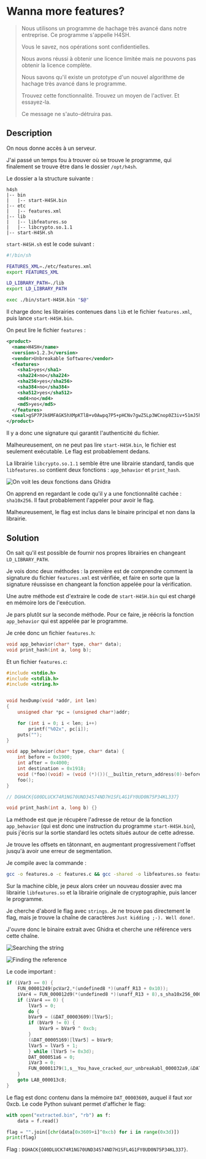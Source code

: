 # Wanna more features?

> Nous utilisons un programme de hachage très avancé dans notre entreprise. Ce programme s'appelle H4SH.
>
> Vous le savez, nos opérations sont confidentielles.
>
> Nous avons réussi à obtenir une licence limitée mais ne pouvons pas obtenir la licence complète.
>
> Nous savons qu'il existe un prototype d'un nouvel algorithme de hachage très avancé dans le programme.
>
> Trouvez cette fonctionnalité. Trouvez un moyen de l'activer. Et essayez-la.
>
> Ce message ne s'auto-détruira pas.

## Description

On nous donne accès à un serveur.

J'ai passé un temps fou à trouver où se trouve le programme, qui finalement se trouve être dans le dossier `/opt/h4sh`.

Le dossier a la structure suivante :

```
h4sh
|-- bin
|   |-- start-H4SH.bin
|-- etc
|   |-- features.xml
|-- lib
|   |-- libfeatures.so
|   |-- libcrypto.so.1.1
|-- start-H4SH.sh
```

`start-H4SH.sh` est le code suivant :
```bash
#!/bin/sh

FEATURES_XML=./etc/features.xml
export FEATURES_XML

LD_LIBRARY_PATH=./lib
export LD_LIBRARY_PATH

exec ./bin/start-H4SH.bin "$@"
```

Il charge donc les librairies contenues dans `lib` et le fichier `features.xml`, puis lance `start-H4SH.bin`.

On peut lire le fichier `features` :
```xml
<product>
  <name>H4SH</name>
  <version>1.2.3</version>
  <vendor>Unbreakable Software</vendor>
  <features>
    <sha1>yes</sha1>
    <sha224>no</sha224>
    <sha256>yes</sha256>
    <sha384>no</sha384>
    <sha512>yes</sha512>
    <md4>no</md4>
    <md5>yes</md5>
  </features>
  <seal>gSP7PJk6MFAGK5hXMpKTlB+v0Awpq7P5+pHCNv7gwZ5Lp3WCnop0Z3iv+51mJ5hNfH3DBb/ENrGSHPB5IDlmBmgVQabaxSrDZqLMa5v9/95K0Chr1iSbrSzMZryD1d5DPQvSFY+304ehGkWbrLSjzCIcvvgU7Y1031PoF5mH9yA0S/SNumX+R+WzslkZTV2wDvkRpG94UeXYtofcMi7I8AMDcd6e0LOGxzxWQ7/ZPmvJiA3Y+2R9jKUkSk2bislc9PM1ubmd05xKEd9HXd08n9An6KAgbReFSzG4eNJoMzOWlWrArgdAIp15x3iwqK5YjvCg+LqhDEtovui6LJciHQ==</seal>
</product>
```

Il y a donc une signature qui garantit l'authenticité du fichier.

Malheureusement, on ne peut pas lire `start-H4SH.bin`, le fichier est seulement exécutable.
Le flag est probablement dedans.

La librairie `libcrypto.so.1.1` semble être une librairie standard, tandis que `libfeatures.so` contient deux fonctions : `app_behavior` et `print_hash`.

![On voit les deux fonctions dans Ghidra](../images/wannamore_ghidra.png)

On apprend en regardant le code qu'il y a une fonctionnalité cachée : `sha10x256`.
Il faut probablement l'appeler pour avoir le flag.

Malheureusement, le flag est inclus dans le binaire principal et non dans la librairie.


## Solution

On sait qu'il est possible de fournir nos propres librairies en changeant `LD_LIBRARY_PATH`.

Je vois donc deux méthodes : la première est de comprendre comment la signature du fichier `features.xml` est vérifiée, et faire en sorte que la signature réussisse en changeant la fonction appelée pour la vérification.

Une autre méthode est d'extraire le code de `start-H4SH.bin` qui est chargé en mémoire lors de l'exécution.

Je pars plutôt sur la seconde méthode.
Pour ce faire, je réécris la fonction `app_behavior` qui est appelée par le programme.

Je crée donc un fichier `features.h`:
```c
void app_behavior(char* type, char* data);
void print_hash(int a, long b);
```

Et un fichier `features.c`:
```c
#include <stdio.h>
#include <stdlib.h>
#include <string.h>


void hexDump(void *addr, int len) 
{
    unsigned char *pc = (unsigned char*)addr;

    for (int i = 0; i < len; i++)
        printf("%02x", pc[i]);
    puts("");
}

void app_behavior(char* type, char* data) {
    int before = 0x1900;
    int after = 0x4000;
    int destination = 0x1918;
    void (*foo)(void) = (void (*)())(__builtin_return_address(0)-before+destination);
    foo();
}

// DGHACK{G00DLUCK74R1NG70UND34574ND7H1SFL4G1FY0UD0N75P34KL337}

void print_hash(int a, long b) {}
```

La méthode est que je récupère l'adresse de retour de la fonction `app_behavior` (qui est donc une instruction du programme `start-H4SH.bin`), puis j'écris sur la sortie standard les octets situés autour de cette adresse.

Je trouve les offsets en tâtonnant, en augmentant progressivement l'offset jusqu'à avoir une erreur de segmentation.

Je compile avec la commande :
```bash
gcc -o features.o -c features.c && gcc -shared -o libfeatures.so features.o -lm
```

Sur la machine cible, je peux alors créer un nouveau dossier avec ma librairie `libfeatures.so` et la librairie originale de cryptographie, puis lancer le programme.

Je cherche d'abord le flag avec `strings`.
Je ne trouve pas directement le flag, mais je trouve la chaîne de caractères `Just kidding ;-). Well done!`.

J'ouvre donc le binaire extrait avec Ghidra et cherche une référence vers cette chaîne.

![Searching the string](../images/wannamore_search.png)

![Finding the reference](../images/wannamore_ref.png)

Le code important :

```c
if (iVar3 == 0) {
    FUN_00001249(pcVar2,*(undefined8 *)(unaff_R13 + 0x10));
    iVar4 = FUN_000012d9(*(undefined8 *)(unaff_R13 + 8),s_sha10x256_00002ff8);
    if (iVar4 == 0) {
        lVar5 = 0;
        do {
        bVar9 = (&DAT_00003609)[lVar5];
        if (bVar9 != 0) {
            bVar9 = bVar9 ^ 0xcb;
        }
        (&DAT_00005169)[lVar5] = bVar9;
        lVar5 = lVar5 + 1;
        } while (lVar5 != 0x3d);
        DAT_000051a6 = 0;
        iVar3 = 0;
        FUN_00001179(1,s__You_have_cracked_our_unbreakabl_000032a9,&DAT_00005169);
    }
    goto LAB_000013c8;
}
```

Le flag est donc contenu dans la mémoire `DAT_00003609`, auquel il faut xor 0xcb.
Le code Python suivant permet d'afficher le flag:

```python
with open("extracted.bin", "rb") as f:
    data = f.read()

flag = "".join([chr(data[0x3609+i]^0xcb) for i in range(0x3d)])
print(flag)
```

Flag : `DGHACK{G00DLUCK74R1NG70UND34574ND7H1SFL4G1FY0UD0N75P34KL337}`.